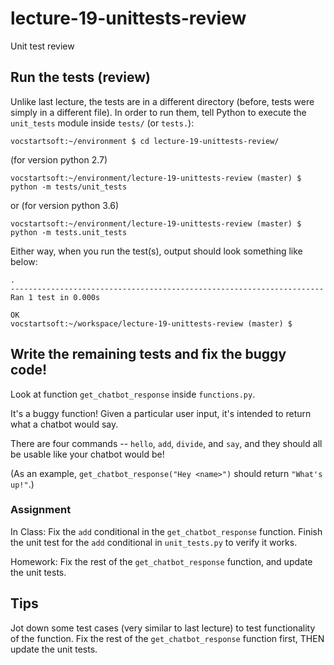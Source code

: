 # lecture-19-unittests-review

Unit test review

## Run the tests (review)

Unlike last lecture, the tests are in a different directory (before, tests were simply in a different file). In
order to run them, tell Python to execute the `unit_tests` module inside `tests/` (or `tests.`):


```
vocstartsoft:~/environment $ cd lecture-19-unittests-review/
```
(for version python 2.7)
```
vocstartsoft:~/environment/lecture-19-unittests-review (master) $ python -m tests/unit_tests
```
or (for version python 3.6)
```
vocstartsoft:~/environment/lecture-19-unittests-review (master) $ python -m tests.unit_tests
```
Either way, when you run the test(s), output should look something like below:
```
.
----------------------------------------------------------------------
Ran 1 test in 0.000s

OK
vocstartsoft:~/workspace/lecture-19-unittests-review (master) $
```

## Write the remaining tests and fix the buggy code!

Look at function `get_chatbot_response` inside `functions.py`.

It's a buggy function! Given a particular
user input, it's intended to return what a chatbot would say.

There are four commands -- `hello`, `add`, `divide`, and `say`, and they should
all be usable like your chatbot would be!

(As an example, `get_chatbot_response("Hey <name>")` should return `"What's up!"`.)

### Assignment

In Class: Fix the `add` conditional in the `get_chatbot_response` function. Finish the unit test for the `add` conditional in `unit_tests.py` to verify it works.

Homework: Fix the rest of the `get_chatbot_response` function, and update the unit tests.

## Tips

Jot down some test cases (very similar to last lecture) to test functionality of the function.
Fix the rest of the `get_chatbot_response` function first, THEN update the unit tests. 

